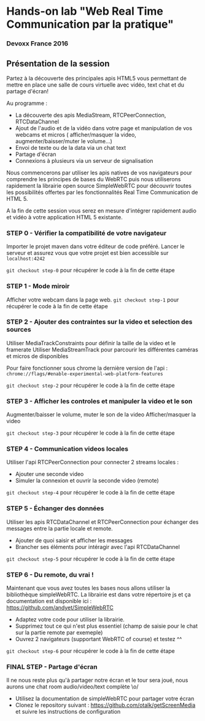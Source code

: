 # Hands-on lab "Web Real Time Communication par la pratique"
### Devoxx France 2016

## Présentation de la session
Partez à la découverte des principales apis HTML5 vous permettant de mettre en place une salle de cours virtuelle avec vidéo, text chat et du partage d'écran!

Au programme :
 - La découverte des apis MediaStream, RTCPeerConnection, RTCDataChannel
 - Ajout de l'audio et de la vidéo dans votre page et manipulation de vos webcams et micros ( afficher/masquer la video, augmenter/baisser/muter le volume...)
 - Envoi de texte ou de la data via un chat text
 - Partage d'écran
 - Connexions à plusieurs via un serveur de signalisation

Nous commencerons par utiliser les apis natives de vos navigateurs pour comprendre les principes de bases du WebRTC puis nous utiliserons rapidement la librairie open source SimpleWebRTC pour découvrir toutes les possibilités offertes par les fonctionnalités Real Time Communication de HTML 5.

A la fin de cette session vous serez en mesure d'intégrer rapidement audio et vidéo à votre application HTML 5 existante.



### STEP 0 - Vérifier la compatibilité de votre navigateur
Importer le projet maven dans votre éditeur de code préféré.
Lancer le serveur et assurez vous que votre projet est bien accessible sur `localhost:4242`

`git checkout step-0` pour récupérer le code à la fin de cette étape

### STEP 1 - Mode miroir
 Afficher votre webcam dans la page web.
 `git checkout step-1` pour récupérer le code à la fin de cette étape

### STEP 2 - Ajouter des contraintes sur la video et selection des sources
Utiliser MediaTrackConstraints pour définir la taille de la video et le framerate
Utiliser MediaStreamTrack pour parcourir les différentes caméras et micros de disponibles

Pour faire fonctionner sous chrome la dernière version de l'api :
`chrome://flags/#enable-experimental-web-platform-features`

`git checkout step-2` pour récupérer le code à la fin de cette étape

### STEP 3 - Afficher les controles et manipuler la video et le son
Augmenter/baisser le volume, muter le son de la video
Afficher/masquer la video

`git checkout step-3` pour récupérer le code à la fin de cette étape

### STEP 4 - Communication videos locales
Utiliser l'api RTCPeerConnection pour connecter 2 streams locales :
 - Ajouter une seconde video
 - Simuler la connexion et ouvrir la seconde video (remote)

`git checkout step-4` pour récupérer le code à la fin de cette étape

### STEP 5 - Échanger des données
Utiliser les apis RTCDataChannel et RTCPeerConnection pour échanger des messages entre la partie locale et remote.
 - Ajouter de quoi saisir et afficher les messages
 - Brancher ses éléments pour intéragir avec l'api RTCDataChannel

`git checkout step-5` pour récupérer le code à la fin de cette étape

### STEP 6 - Du remote, du vrai !
Maintenant que vous avez toutes les bases nous allons utiliser la bibliothèque simpleWebRTC.
La librairie est dans votre répertoire js et ça documentation est disponible ici :
https://github.com/andyet/SimpleWebRTC

 - Adaptez votre code pour utiliser la librairie.
 - Supprimez tout ce qui n'est plus essentiel (champ de saisie pour le chat sur la partie remote par exemeple)
 - Ouvrez 2 navigateurs (supportant WebRTC of course) et testez ^^

 `git checkout step-6` pour récupérer le code à la fin de cette étape

### FINAL STEP - Partage d'écran
Il ne nous reste plus qu'à partager notre écran et le tour sera joué, nous aurons une chat room audio/video/text complète \o/

- Utilisez la documentation de simpleWebRTC pour partager votre écran
- Clonez le repository suivant : https://github.com/otalk/getScreenMedia  et suivre les instructions de configuration


